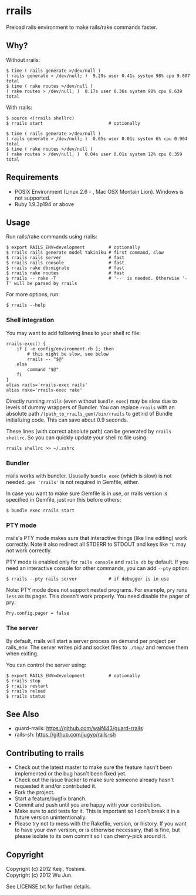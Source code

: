 # rrails

Preload rails environment to make rails/rake commands faster.

## Why?

Without rrails:

    $ time ( rails generate >/dev/null )
    ( rails generate > /dev/null; )  9.29s user 0.41s system 98% cpu 9.807 total
    $ time ( rake routes >/dev/null )
    ( rake routes > /dev/null; )  8.17s user 0.36s system 98% cpu 8.639 total

With rrails:

    $ source <(rrails shellrc)
    $ rrails start                         # optionally

    $ time ( rails generate >/dev/null )
    ( rails generate > /dev/null; )  0.05s user 0.01s system 6% cpu 0.904 total
    $ time ( rake routes >/dev/null )
    ( rake routes > /dev/null; )  0.04s user 0.01s system 12% cpu 0.359 total

## Requirements

* POSIX Environment (Linux 2.6 - , Mac OSX Montain Lion). Windows is not supported.
* Ruby 1.9.3p194 or above

## Usage

Run rails/rake commands using rrails:

    $ export RAILS_ENV=development         # optionally
    $ rrails rails generate model Yakiniku # first command, slow
    $ rrails rails server                  # fast
    $ rrails rails console                 # fast
    $ rrails rake db:migrate               # fast
    $ rrails rake routes                   # fast
    $ rrails -- rake -T                    # '--' is needed. Otherwise '-T' will be parsed by rrails

For more options, run:

    $ rrails --help

### Shell integration

You may want to add following lines to your shell rc file:

    rrails-exec() {
        if [ -e config/environment.rb ]; then
            # this might be slow, see below
            rrails -- "$@"
        else
            command "$@"
        fi
    }
    alias rails='rrails-exec rails'
    alias rake='rrails-exec rake'

Directly running `rrails` (even without `bundle exec`) may be slow due to levels of dummy wrappers of Bundler.
You can replace `rrails` with an absolute path `/(path_to_rrails_gem)/bin/rrails` to get rid of Bundle initializing code.
This can save about 0.9 seconds.

These lines (with correct absolute path) can be generated by `rrails shellrc`. So you can quickly update your shell rc file using:

    rrails shellrc >> ~/.zshrc

### Bundler

rrails works with bundler. Ususally `bundle exec` (which is slow) is not needed. `gem 'rrails'` is not required in Gemfile, either.

In case you want to make sure Gemfile is in use, or rrails version is specified in Gemfile, just run this before others:

    $ bundle exec rrails start

### PTY mode

rrails's PTY mode makes sure that interactive things (like line editing)
work correctly. Note it also redirect all STDERR to STDOUT and keys like `^C` 
may not work correctly.

PTY mode is enabled only for `rails console` and `rails db` by default.
If you need an interactive console for other commands, you can add `--pty` option:

    $ rrails --pty rails server            # if debugger is in use

Note: PTY mode does not support nested programs. For example, `pry` runs `less` 
as its pager. This doesn't work properly. You need disable the pager of pry:

    Pry.config.pager = false

### The server

By default, rrails will start a server process on demand per project per rails\_env.
The server writes pid and socket files to `./tmp/` and remove them when exiting.

You can control the server using:

    $ export RAILS_ENV=development         # optionally
    $ rrails stop
    $ rrails restart
    $ rrails reload
    $ rrails status

## See Also

* guard-rrails: https://github.com/walf443/guard-rrails
* rails-sh: https://github.com/jugyo/rails-sh

## Contributing to rrails

* Check out the latest master to make sure the feature hasn't been implemented or the bug hasn't been fixed yet.
* Check out the issue tracker to make sure someone already hasn't requested it and/or contributed it.
* Fork the project.
* Start a feature/bugfix branch.
* Commit and push until you are happy with your contribution.
* Make sure to add tests for it. This is important so I don't break it in a future version unintentionally.
* Please try not to mess with the Rakefile, version, or history. If you want to have your own version, or is otherwise necessary, that is fine, but please isolate to its own commit so I can cherry-pick around it.

## Copyright

Copyright (c) 2012 Keiji, Yoshimi. <br>
Copyright (c) 2012 Wu Jun.

See LICENSE.txt for further details.

